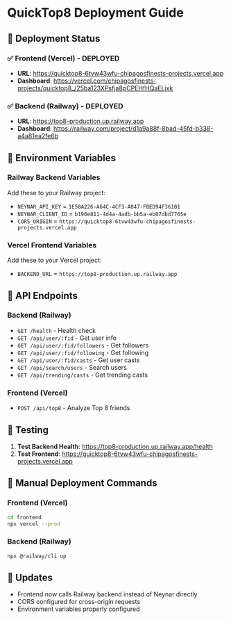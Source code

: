 # QuickTop8 Deployment Guide

## 🚀 Deployment Status

### ✅ Frontend (Vercel) - DEPLOYED
- **URL**: https://quicktop8-6tvw43wfu-chipagosfinests-projects.vercel.app
- **Dashboard**: https://vercel.com/chipagosfinests-projects/quicktop8_/25ba123XPsfja8pCPEHfHQaELjxk

### ✅ Backend (Railway) - DEPLOYED
- **URL**: https://top8-production.up.railway.app
- **Dashboard**: https://railway.com/project/d1a9a88f-8bad-45fd-b338-a4a81ea2fe6b

## 🔧 Environment Variables

### Railway Backend Variables
Add these to your Railway project:
- `NEYNAR_API_KEY` = `1E58A226-A64C-4CF3-A047-FBED94F36101`
- `NEYNAR_CLIENT_ID` = `b196e811-4d4a-4adb-bb5a-eb07dbd7765e`
- `CORS_ORIGIN` = `https://quicktop8-6tvw43wfu-chipagosfinests-projects.vercel.app`

### Vercel Frontend Variables
Add these to your Vercel project:
- `BACKEND_URL` = `https://top8-production.up.railway.app`

## 🔗 API Endpoints

### Backend (Railway)
- `GET /health` - Health check
- `GET /api/user/:fid` - Get user info
- `GET /api/user/:fid/followers` - Get followers
- `GET /api/user/:fid/following` - Get following
- `GET /api/user/:fid/casts` - Get user casts
- `GET /api/search/users` - Search users
- `GET /api/trending/casts` - Get trending casts

### Frontend (Vercel)
- `POST /api/top8` - Analyze Top 8 friends

## 🧪 Testing

1. **Test Backend Health**: https://top8-production.up.railway.app/health
2. **Test Frontend**: https://quicktop8-6tvw43wfu-chipagosfinests-projects.vercel.app

## 📝 Manual Deployment Commands

### Frontend (Vercel)
```bash
cd frontend
npx vercel --prod
```

### Backend (Railway)
```bash
npx @railway/cli up
```

## 🔄 Updates
- Frontend now calls Railway backend instead of Neynar directly
- CORS configured for cross-origin requests
- Environment variables properly configured 